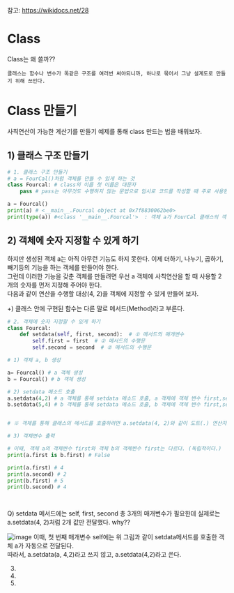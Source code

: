 참고: https://wikidocs.net/28
# Class
Class는 왜 쓸까??  
```
클래스는 함수나 변수가 똑같은 구조를 여러번 써야되니까, 하나로 묶어서 그냥 설계도로 만들기 위해 쓰인다.
```


# Class 만들기

사칙연산이 가능한 계산기를 만들기 예제를 통해 class 만드는 법을 배워보자.


## 1) 클래스 구조 만들기
``` python
# 1. 클래스 구조 만들기
# a = FourCal()처럼 객체를 만들 수 있게 하는 것
class Fourcal: # class의 이름 첫 이름은 대문자
    pass # pass는 아무것도 수행하지 않는 문법으로 임시로 코드를 작성할 때 주로 사용한다.

a = Fourcal()
print(a) # <__main__.Fourcal object at 0x7f8830062be0>
print(type(a)) #<class '__main__.Fourcal'>  : 객체 a가 FourCal 클래스의 객체
```
## 2) 객체에 숫자 지정할 수 있게 하기
하지만 생성된 객체 a는 아직 아무런 기능도 하지 못한다. 이제 더하기, 나누기, 곱하기, 빼기등의 기능을 하는 객체를 만들어야 한다.  
그런데 이러한 기능을 갖춘 객체를 만들려면 우선 a 객체에 사칙연산을 할 때 사용할 2개의 숫자를 먼저 지정해 주어야 한다.  
다음과 같이 연산을 수행할 대상(4, 2)을 객체에 지정할 수 있게 만들어 보자.  

+) 클래스 안에 구현된 함수는 다른 말로 메서드(Method)라고 부른다. 
``` python
# 2. 객체에 숫자 지정할 수 있게 하기
class Fourcal:
    def setdata(self, first, second):  # ① 메서드의 매개변수
        self.first = first  # ② 메서드의 수행문
        self.second = second  # ② 메서드의 수행문

# 1) 객체 a, b 생성

a= Fourcal() # a 객체 생성
b = Fourcal() # b 객체 생성

# 2) setdata 메소드 호출
a.setdata(4,2) # a 객체를 통해 setdata 메소드 호출, a 객체에 객체 변수 first,second 생성되고,각각 4, 2값 저장
b.setdata(5,4) # b 객체를 통해 setdata 메소드 호출, b 객체에 객체 변수 first,second 생성되고,각각 5, 4값 저장


# ※ 객체를 통해 클래스의 메서드를 호출하려면 a.setdata(4, 2)와 같이 도트(.) 연산자를 사용해야 한다.

# 3) 객체변수 출력

# 이때, 객체 a의 객체변수 first와 객체 b의 객체변수 first는 다르다. (독립적이다.)
print(a.first is b.first) # False

print(a.first) # 4
print(a.second) # 2
print(b.first) # 5
print(b.second) # 4




```
Q) setdata 메서드에는 self, first, second 총 3개의 매개변수가 필요한데 실제로는 a.setdata(4, 2)처럼 2개 값만 전달했다. why??  

![image](https://user-images.githubusercontent.com/87055456/139578753-b812ed99-a163-4e7f-9af9-71a1fde3b741.png)
이때, 첫 번째 매개변수 self에는 위 그림과 같이 setdata메서드를 호출한 객체 a가 자동으로 전달된다.  
따라서, a.setdata(a, 4,2)라고 쓰지 않고, a.setdata(4,2)라고 쓴다.

3) 

4) 

5) 
